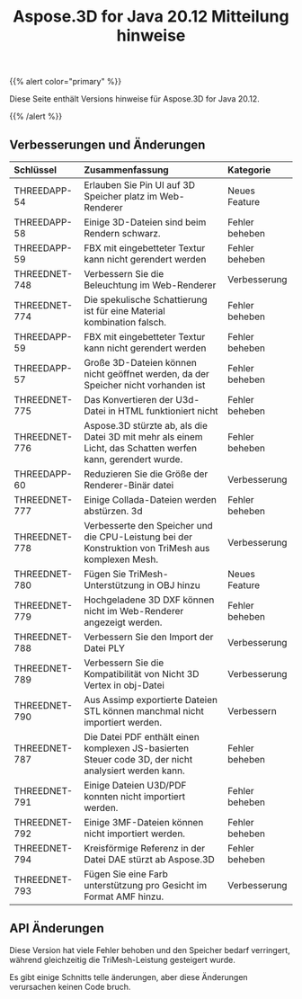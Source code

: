 ﻿---
title: Aspose.3D for Java 20.12 Mitteilung hinweise
type: docs
weight: 5
url: /de/java/aspose-3d-for-java-20-12-release-notes/
---
{{% alert color="primary" %}}

Diese Seite enthält Versions hinweise für Aspose.3D for Java 20.12.

{{% /alert %}}
## **Verbesserungen und Änderungen**

|**Schlüssel**|**Zusammenfassung**|**Kategorie**|
|:- |:- |:- |
|THREEDAPP-54 |Erlauben Sie Pin UI auf 3D Speicher platz im Web-Renderer|Neues Feature|
|THREEDAPP-58 |Einige 3D-Dateien sind beim Rendern schwarz.|Fehler beheben|
|THREEDAPP-59 |FBX mit eingebetteter Textur kann nicht gerendert werden|Fehler beheben|
|THREEDNET-748 |Verbessern Sie die Beleuchtung im Web-Renderer|Verbesserung|
|THREEDNET-774 |Die spekulische Schattierung ist für eine Material kombination falsch.|Fehler beheben|
|THREEDAPP-59 |FBX mit eingebetteter Textur kann nicht gerendert werden|Fehler beheben|
|THREEDAPP-57 |Große 3D-Dateien können nicht geöffnet werden, da der Speicher nicht vorhanden ist|Fehler beheben|
|THREEDNET-775 |Das Konvertieren der U3d-Datei in HTML funktioniert nicht|Fehler beheben|
|THREEDNET-776 |Aspose.3D stürzte ab, als die Datei 3D mit mehr als einem Licht, das Schatten werfen kann, gerendert wurde.|Fehler beheben|
|THREEDAPP-60 |Reduzieren Sie die Größe der Renderer-Binär datei|Verbesserung|
|THREEDNET-777 |Einige Collada-Dateien werden abstürzen. 3d|Fehler beheben|
|THREEDNET-778 |Verbesserte den Speicher und die CPU-Leistung bei der Konstruktion von TriMesh aus komplexen Mesh.|Verbesserung|
|THREEDNET-780 |Fügen Sie TriMesh-Unterstützung in OBJ hinzu|Neues Feature|
|THREEDNET-779 |Hochgeladene 3D DXF können nicht im Web-Renderer angezeigt werden.|Fehler beheben|
|THREEDNET-788 |Verbessern Sie den Import der Datei PLY|Verbesserung|
|THREEDNET-789 |Verbessern Sie die Kompatibilität von Nicht 3D Vertex in obj-Datei|Verbesserung|
|THREEDNET-790 |Aus Assimp exportierte Dateien STL können manchmal nicht importiert werden.|Verbessern|
|THREEDNET-787 |Die Datei PDF enthält einen komplexen JS-basierten Steuer code 3D, der nicht analysiert werden kann.|Fehler beheben|
|THREEDNET-791 |Einige Dateien U3D/PDF konnten nicht importiert werden.|Fehler beheben|
|THREEDNET-792 |Einige 3MF-Dateien können nicht importiert werden.|Fehler beheben|
|THREEDNET-794 |Kreisförmige Referenz in der Datei DAE stürzt ab Aspose.3D|Fehler beheben|
|THREEDNET-793 |Fügen Sie eine Farb unterstützung pro Gesicht im Format AMF hinzu.|Verbesserung|



## API Änderungen ##

Diese Version hat viele Fehler behoben und den Speicher bedarf verringert, während gleichzeitig die TriMesh-Leistung gesteigert wurde.

Es gibt einige Schnitts telle änderungen, aber diese Änderungen verursachen keinen Code bruch.